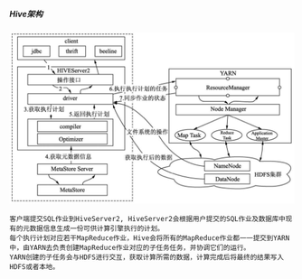 
##### Hive架构

![Hive作业工作流程](../image/hive作业执行过程.png)

    客户端提交SQL作业到HiveServer2, HiveServer2会根据用户提交的SQL作业及数据库中现有的元数据信息生成一份可供计算引擎执行的计划。
    每个执行计划对应若干MapReduce作业，Hive会将所有的MapReduce作业都一一提交到YARN中，由YARN去负责创建MapReduce作业对应的子任务任务，并协调它们的运行。
    YARN创建的子任务会与HDFS进行交互，获取计算所需的数据，计算完成后将最终的结果写入HDFS或者本地。

